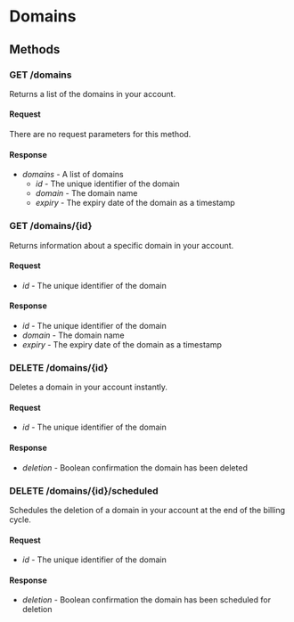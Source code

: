 # Domains
## Methods
### GET /domains
Returns a list of the domains in your account.

#### Request
There are no request parameters for this method.

#### Response
- _domains_ - A list of domains
  - _id_ - The unique identifier of the domain
  - _domain_ - The domain name
  - _expiry_ - The expiry date of the domain as a timestamp

### GET /domains/{id}
Returns information about a specific domain in your account.

#### Request
- _id_ - The unique identifier of the domain

#### Response
- _id_ - The unique identifier of the domain
- _domain_ - The domain name
- _expiry_ - The expiry date of the domain as a timestamp

### DELETE /domains/{id}
Deletes a domain in your account instantly.

#### Request
- _id_ - The unique identifier of the domain

#### Response
- _deletion_ - Boolean confirmation the domain has been deleted

### DELETE /domains/{id}/scheduled
Schedules the deletion of a domain in your account at the end of the billing cycle.

#### Request
- _id_ - The unique identifier of the domain

#### Response
- _deletion_ - Boolean confirmation the domain has been scheduled for deletion
